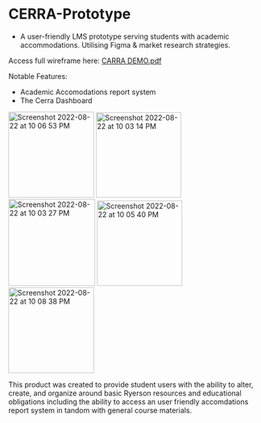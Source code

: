 # CERRA-Prototype
- A user-friendly LMS prototype serving students with academic accommodations. Utilising Figma & market research strategies.

Access full wireframe here: 
[CARRA DEMO.pdf](https://www.figma.com/file/Bl5aaD9zPUufmpxGUXyKAM?embed_host=share&kind=&node-id=0%3A1&viewer=1)

Notable Features:
- Academic Accomodations report system
- The Cerra Dashboard


 <img width="170" alt="Screenshot 2022-08-22 at 10 06 53 PM" src="https://user-images.githubusercontent.com/111409337/186052937-4f753b9e-5727-46a4-8cf0-6a4805b45e68.png"> <img width="169" alt="Screenshot 2022-08-22 at 10 03 14 PM" src="https://user-images.githubusercontent.com/111409337/186052559-6ca229c8-63e6-4848-a76b-8be1e2f7bce0.png"> <img width="172" alt="Screenshot 2022-08-22 at 10 03 27 PM" src="https://user-images.githubusercontent.com/111409337/186052587-8e8f7c3e-2c7b-40f6-b02c-1a52ea0983ff.png"> <img width="169" alt="Screenshot 2022-08-22 at 10 05 40 PM" src="https://user-images.githubusercontent.com/111409337/186052762-ead69168-13f9-4eef-b07a-c31aca52c7b8.png"> <img width="170" alt="Screenshot 2022-08-22 at 10 08 38 PM" src="https://user-images.githubusercontent.com/111409337/186053537-7f62ca8b-7cd1-440a-b9b3-82f4ea492c37.png">




This product was created to provide student users with the ability to alter, create, and organize around basic Ryerson resources and educational obligations including the ability to access an user friendly accomdations report system in tandom with general course materials.



